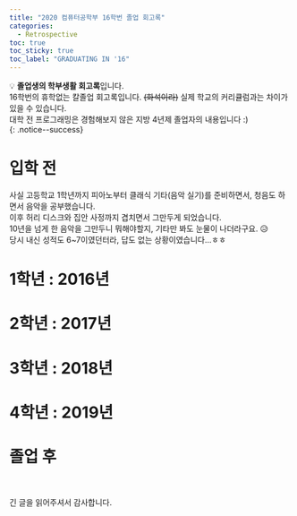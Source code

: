 ```yaml
---
title: "2020 컴퓨터공학부 16학번 졸업 회고록"
categories:
  - Retrospective
toc: true
toc_sticky: true
toc_label: "GRADUATING IN '16"
---
```


💡 **졸업생의 학부생활 회고록**입니다.<br>
16학번의 휴학없는 칼졸업 회고록입니다. <del>(화석이라)</del> 실제 학교의 커리큘럼과는 차이가 있을 수 있습니다.<br>
대학 전 프로그래밍은 경험해보지 않은 지방 4년제 졸업자의 내용입니다 :) <br>
{: .notice--success}

# 입학 전

사실 고등학교 1학년까지 피아노부터 클래식 기타(음악 실기)를 준비하면서, 청음도 하면서 음악을 공부했습니다.<br>
이후 허리 디스크와 집안 사정까지 겹치면서 그만두게 되었습니다.<br>
10년을 넘게 한 음악을 그만두니 뭐해야할지, 기타만 봐도 눈물이 나더라구요. 😥<br>
당시 내신 성적도 6~7이였던터라, 답도 없는 상황이였습니다...ㅎㅎ<br>

# 1학년 : 2016년

# 2학년 : 2017년

# 3학년 : 2018년

# 4학년 : 2019년

# 졸업 후

<br>
<br>
긴 글을 읽어주셔서 감사합니다.<br>